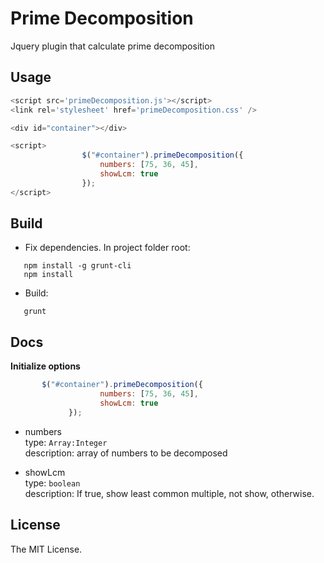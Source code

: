 Prime Decomposition
=============

Jquery plugin that calculate prime decomposition


Usage
-----

```js
<script src='primeDecomposition.js'></script>
<link rel='stylesheet' href='primeDecomposition.css' />

<div id="container"></div>

<script>
				$("#container").primeDecomposition({
					numbers: [75, 36, 45],
					showLcm: true
				});
</script>
```

Build
------
 * Fix dependencies. In project folder root:
 
 ```
    npm install -g grunt-cli
    npm install
 ```
 
 * Build:
 
 ```
    grunt
 ```

Docs
----- 
**Initialize options**
    
```js
       $("#container").primeDecomposition({
					numbers: [75, 36, 45],
					showLcm: true
			 });
```
    
* numbers <br />
  type: `Array:Integer` <br />
  description: array of numbers to be decomposed

* showLcm <br />
  type: `boolean` <br />
  description: If true, show least common multiple, not show, otherwise.
    
License
-------
The MIT License.
